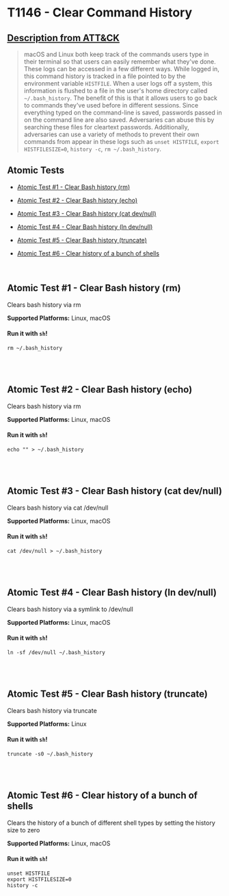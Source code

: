 # T1146 - Clear Command History
## [Description from ATT&CK](https://attack.mitre.org/wiki/Technique/T1146)
<blockquote>macOS and Linux both keep track of the commands users type in their terminal so that users can easily remember what they've done. These logs can be accessed in a few different ways. While logged in, this command history is tracked in a file pointed to by the environment variable <code>HISTFILE</code>. When a user logs off a system, this information is flushed to a file in the user's home directory called <code>~/.bash_history</code>. The benefit of this is that it allows users to go back to commands they've used before in different sessions. Since everything typed on the command-line is saved, passwords passed in on the command line are also saved. Adversaries can abuse this by searching these files for cleartext passwords. Additionally, adversaries can use a variety of methods to prevent their own commands from appear in these logs such as <code>unset HISTFILE</code>, <code>export HISTFILESIZE=0</code>, <code>history -c</code>, <code>rm ~/.bash_history</code>.</blockquote>

## Atomic Tests

- [Atomic Test #1 - Clear Bash history (rm)](#atomic-test-1---clear-bash-history-rm)

- [Atomic Test #2 - Clear Bash history (echo)](#atomic-test-2---clear-bash-history-echo)

- [Atomic Test #3 - Clear Bash history (cat dev/null)](#atomic-test-3---clear-bash-history-cat-devnull)

- [Atomic Test #4 - Clear Bash history (ln dev/null)](#atomic-test-4---clear-bash-history-ln-devnull)

- [Atomic Test #5 - Clear Bash history (truncate)](#atomic-test-5---clear-bash-history-truncate)

- [Atomic Test #6 - Clear history of a bunch of shells](#atomic-test-6---clear-history-of-a-bunch-of-shells)


<br/>

## Atomic Test #1 - Clear Bash history (rm)
Clears bash history via rm

**Supported Platforms:** Linux, macOS



#### Run it with `sh`! 
```
rm ~/.bash_history
```



<br/>
<br/>

## Atomic Test #2 - Clear Bash history (echo)
Clears bash history via rm

**Supported Platforms:** Linux, macOS



#### Run it with `sh`! 
```
echo "" > ~/.bash_history
```



<br/>
<br/>

## Atomic Test #3 - Clear Bash history (cat dev/null)
Clears bash history via cat /dev/null

**Supported Platforms:** Linux, macOS



#### Run it with `sh`! 
```
cat /dev/null > ~/.bash_history
```



<br/>
<br/>

## Atomic Test #4 - Clear Bash history (ln dev/null)
Clears bash history via a symlink to /dev/null

**Supported Platforms:** Linux, macOS



#### Run it with `sh`! 
```
ln -sf /dev/null ~/.bash_history
```



<br/>
<br/>

## Atomic Test #5 - Clear Bash history (truncate)
Clears bash history via truncate

**Supported Platforms:** Linux



#### Run it with `sh`! 
```
truncate -s0 ~/.bash_history
```



<br/>
<br/>

## Atomic Test #6 - Clear history of a bunch of shells
Clears the history of a bunch of different shell types by setting the history size to zero

**Supported Platforms:** Linux, macOS



#### Run it with `sh`! 
```
unset HISTFILE
export HISTFILESIZE=0
history -c
```



<br/>
